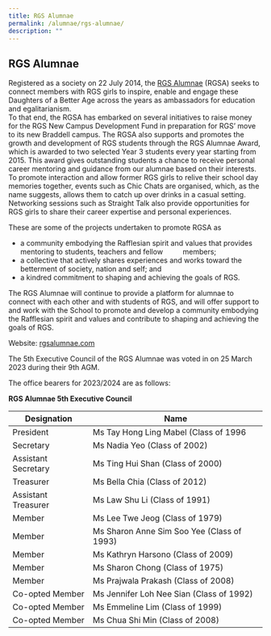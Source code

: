 ```yaml
---
title: RGS Alumnae
permalink: /alumnae/rgs-alumnae/
description: ""
---
```

## RGS Alumnae

Registered as a society on 22 July 2014, the [RGS Alumnae](http://rgsalumnae.com/) (RGSA) seeks to connect members with RGS girls to inspire, enable and engage these Daughters of a Better Age across the years as ambassadors for education and egalitarianism.  
To that end, the RGSA has embarked on several initiatives to raise money for the RGS New Campus Development Fund in preparation for RGS’ move to its new Braddell campus. The RGSA also supports and promotes the growth and development of RGS students through the RGS Alumnae Award, which is awarded to two selected Year 3 students every year starting from 2015. This award gives outstanding students a chance to receive personal career mentoring and guidance from our alumnae based on their interests. To promote interaction and allow former RGS girls to relive their school day memories together, events such as Chic Chats are organised, which, as the name suggests, allows them to catch up over drinks in a casual setting. Networking sessions such as Straight Talk also provide opportunities for RGS girls to share their career expertise and personal experiences.

These are some of the projects undertaken to promote RGSA as

*   a community embodying the Rafflesian spirit and values that provides mentoring to students, teachers and fellow          members;
*   a collective that actively shares experiences and works toward the betterment of society, nation and self; and
*   a kindred commitment to shaping and achieving the goals of RGS.

The RGS Alumnae will continue to provide a platform for alumnae to connect with each other and with students of RGS, and will offer support to and work with the School to promote and develop a community embodying the Rafflesian spirit and values and contribute to shaping and achieving the goals of RGS.

Website: [rgsalumnae.com](http://rgsalumnae.com/)

The 5th Executive Council of the RGS Alumnae was voted in on 25 March 2023 during their 9th AGM.

The office bearers for 2023/2024 are as follows:

**RGS Alumnae 5th Executive Council**

| Designation | Name | 
| -------- | -------- | 
| President    | Ms Tay Hong Ling Mabel (Class of 1996 | 
| Secretary    | Ms Nadia Yeo (Class of 2002) | 
| Assistant Secretary    | Ms Ting Hui Shan (Class of 2000) | 
| Treasurer    | Ms Bella Chia (Class of 2012) | 
| Assistant Treasurer    | Ms Law Shu Li (Class of 1991) |
| Member    | Ms Lee Twe Jeog (Class of 1979) | 
| Member   | Ms Sharon Anne Sim Soo Yee (Class of 1993) | 
| Member   | Ms Kathryn Harsono (Class of 2009) | 
| Member    | Ms Sharon Chong (Class of 1975) | 
| Member   | Ms Prajwala Prakash (Class of 2008) |
| Co-opted Member   | Ms Jennifer Loh Nee Sian (Class of 1992) |
| Co-opted Member   | Ms Emmeline Lim (Class of 1999) |
| Co-opted Member   | Ms Chua Shi Min (Class of 2008) |